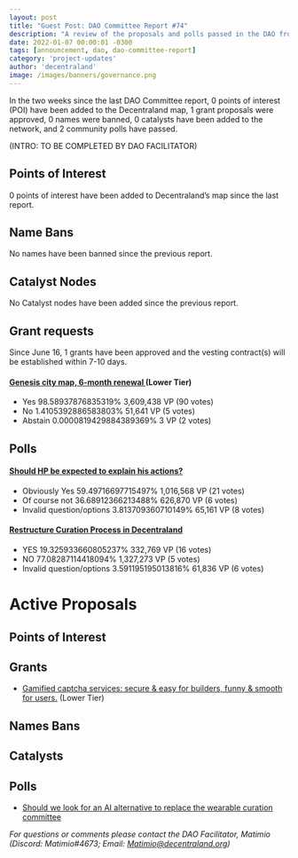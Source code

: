 ```yaml
---
layout: post
title: "Guest Post: DAO Committee Report #74"
description: "A review of the proposals and polls passed in the DAO from June 16 through June 30".
date: 2022-01-07 00:00:01 -0300
tags: [announcement, dao, dao-committee-report]
category: 'project-updates'
author: 'decentraland'
image: /images/banners/governance.png
---
```


In the two weeks since the last DAO Committee report, 0 points of interest (POI) have been added to the Decentraland map, 1 grant proposals were approved, 0 names were banned, 0 catalysts have been added to the network, and 2 community polls have passed.

(INTRO: TO BE COMPLETED BY DAO FACILITATOR)

## Points of Interest
0 points of interest have been added to Decentraland’s map since the last report.


## Name Bans

No names have been banned since the previous report.

## Catalyst Nodes
No Catalyst nodes have been added since the previous report.


## Grant requests
Since June 16, 1 grants have been approved and the vesting contract(s) will be established within 7-10 days.


#### [Genesis city map, 6-month renewal ](https://governance.decentraland.org/proposal/?id=542de96c-4e50-416e-b9e7-4650b6b82ae7) (Lower Tier)

* Yes 98.58937876835319% 3,609,438 VP (90 votes)
* No 1.4105392886583803% 51,641 VP (5 votes)
* Abstain 0.0000819429884389369% 3 VP (2 votes)


## Polls

#### [Should HP be expected to explain his actions?](https://governance.decentraland.org/proposal/?id=1355af96-4a7d-4590-a02e-da51049631fc)

* Obviously Yes 59.49716697715497% 1,016,568 VP (21 votes)
* Of course not 36.68912366213488% 626,870 VP (6 votes)
* Invalid question/options 3.813709360710149% 65,161 VP (8 votes)


#### [Restructure Curation Process in Decentraland](https://governance.decentraland.org/proposal/?id=e90262f4-92fb-4929-a535-a10a59ce4d67)

* YES 19.325933660805237% 332,769 VP (16 votes)
* NO 77.08287114418094% 1,327,273 VP (5 votes)
* Invalid question/options 3.591195195013816% 61,836 VP (6 votes)



# Active Proposals

## Points of Interest


## Grants

* [Gamified captcha services: secure &amp; easy for builders, funny &amp; smooth for users.](https://governance.decentraland.org/proposal/?id=154839f8-fc21-41e7-956c-489d6f50e31a) (Lower Tier)

## Names Bans


## Catalysts


## Polls

* [Should we look for an AI alternative to replace the wearable curation committee](https://governance.decentraland.org/proposal/?id=f9965018-d729-4de4-ab05-0a4af6c0be88)

*For questions or comments please contact the DAO Facilitator, Matimio (Discord: Matimio#4673; Email: [Matimio@decentraland.org](mailto:Matimio@decentraland.org))*